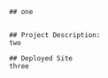 
         
          ## one
          

          ## Project Description:
          two
          
          ## Deployed Site
          three
        
        